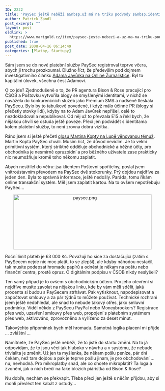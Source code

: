 ```yaml
---
ID: 2222
title: 'PaySec ještě neběží a&nbsp;už má na triku podvody s&nbsp;identitama'
author: Patrick Zandl
post_excerpt: ""
layout: post
oldlink: >
  https://www.marigold.cz/item/paysec-jeste-nebezi-a-uz-ma-na-triku-podvody-s-identitama
published: true
post_date: 2008-04-16 06:14:49
categories: [Platby, Startupy]
---
```

Sám jsem se do nové platební služby PaySec registroval teprve včera, abych ji trochu prozkoumal. Dlužno říct, že především pod dojmem investigativního článku <a href="http://online.zurnalistika.cz/62/pr-agentura-zneuziva-blogy-ceskych-deniku/">Adama Javůrka na Online Žurnalistice</a>. Byl to kapitální úlovek, všechna čest Adamovi. 

O co jde? Zjednodušeně o to, že PR agentura Bison & Rose pracující pro ČSOB a Poštovku vytvořila blogy se smyšlenými identitami, v nichž se navážela do konkurenčních služeb jako Premium SMS a nadšeně tleskala PaySecu. Bylo by to tabulkově povedené, i když málo účinné PR (blogy si přečetly stovky lidí), kdyby na to Adam Javůrek nepřišel, celé to nezdokladoval a nepublikoval. Od něj už to převzala E15 a řekl bych, že nějakou chvíli se ostuda ještě poveze. Přeci jen podvádět s identitama kolem platební služby, to není zrovna dobrá vizitka. 

Ráno jsem si ještě přečetl <a href="http://www.lupa.cz/clanky/bison-rose-amp-fake/">glosu Martina Kopty na Lupě věnovanou témuž</a>. Martin Kopta PaySec chválí. Musím říct, že důvod nevidím. Je to velmi primitivní systém, který striktně odděluje obchodnické a běžné účty, pro obchodníka je nesmírně opruzoidní a pro běžného uživatele zase prakticky nic neumožňuje kromě toho někomu zaplatit. 

Abych nestřílel do větru: jsa klientem Poštovní spořitelny, poslal jsem vnitroústavním převodem na PaySec dvě stokorunky. Prý dojdou nejdříve za jeden den. Byla to správná informace, ještě nedošly. Paráda, tomu říkám online transakční systém. Měl jsem zaplatit kartou. Na to ovšem nepotřebuju PaySec... 

<div style="text-align:center;"><img src="http://www.marigold.cz/wp-content/uploads//paysec.png" alt="paysec.png" border="0" width="450" height="179" /></div>

Roční limit plateb je 63 000 Kč. Považuji ho sice za dostačující (zatím s PaySecem nejde nic moc platit, to se zlepší), ale kdyby náhodou nestačil, tak musíte podepsat hromadu papírů a odnést je někam na poštu nebo finanční centra, prostě opruz. O digitálním podpisu v ČSOB nikdy neslyšeli?

Ten samý případ je to ovšem s obchodnickým účtem. Pro jeho otevření si nejdříve musíte zavolat na nějakou linku, kde by vám měli sdělit, jaká procenta si budou s PaySecem strhávat. Pak vytisknout, napodepisovat a započtovat smlouvy a za pár týdnů to můžete používat. Technické rozhraní jsem ještě nedohledal, ale snad to nebude takový otřes, jako smluvní podmínky. Viděl někdo z PaySecu PayPal nebo Moneybrookers? Registrace přes web, uzavření smlouvy přes web, propojení s platebním systémem přes web, aktivováno, zprovozněno a vyřízeno za deset minut. 

Takovýchto připomínek bych měl hromadu. Samotná logika placení mi přijde ... zvláštní ... 

Namítnete, že PaySec ještě neběží, že to jistě do startu změní. Na to já odpovídám, že to jsou věci tak hluboko v návrhu a v systému, že nebude trivialita je změnit. Už jen ta myšlenka, že někam pošlu peníze, pár dní čekám, než tam dojdou a pak je teprve pošlu jinam, je pro obchodování ... nu, nevhodná. Pro mikroplatby snad, ale co chcete mikroplatit? Ta loga a zvonění, jak o nich brečí na fake blozích píáristka od Bison & Rose?

Nu dobře, nechám se překvapit. Třeba přeci jen ještě s něčím přijdou, aby si mohli převléct ten kabát z ostudy...